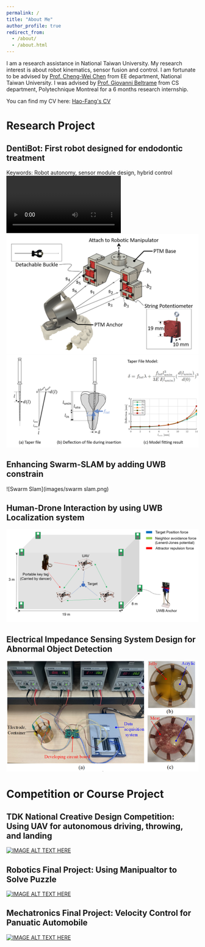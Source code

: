 ```yaml
---
permalink: /
title: "About Me"
author_profile: true
redirect_from: 
  - /about/
  - /about.html
---
```

I am a research assistance in National Taiwan University. My research interest is about robot kinematics, sensor fusion and control. I am fortunate to be advised by [Prof. Cheng-Wei Chen](https://cwchenee.wixsite.com/nasa-ntuee) from EE department, National Taiwan University. I was advised by [Prof. Giovanni Beltrame](https://mistlab.ca/) from CS department, Polytechnique Montreal for a 6 months research internship.  

You can find my CV here: [Hao-Fang's CV](https://github.com/HaoFangHowFun/howardcheng.github.io/blob/24aaea354ce38f4e01d8349d688d2b9e7c88f17e/assets/Hao_Fang_Cheng_CV_for_PHD_Application.pdf)

# Research Project

## DentiBot: First robot designed for endodontic treatment
Keywords: Robot autonomy, sensor module design, hybrid control 
![DentiBot Video](images/dentibot_720p.mp4)
![DentiBot Video](images/dentibot_ptm.png)
![DentiBot Video](images/dentibot_file_model.png)


## Enhancing Swarm-SLAM by adding UWB constrain
![Swarm Slam](images/swarm slam.png)

## Human-Drone Interaction by using UWB Localization system 
![human_drone](images/human-drone-interaction.png)
## Electrical Impedance Sensing System Design for Abnormal Object Detection
![EIT](images/EIT.png)

# Competition or Course Project

## TDK National Creative Design Competition: Using UAV for autonomous driving, throwing, and landing
[![IMAGE ALT TEXT HERE](https://img.youtube.com/vi/48ojjCHAxoY/0.jpg)](https://www.youtube.com/watch?v=48ojjCHAxoY)
## Robotics Final Project: Using Manipualtor to Solve Puzzle 
[![IMAGE ALT TEXT HERE](https://img.youtube.com/vi/C8wDrQi4jkE/0.jpg)](https://www.youtube.com/watch?v=C8wDrQi4jkE)
## Mechatronics Final Project: Velocity Control for Panuatic Automobile
[![IMAGE ALT TEXT HERE](https://img.youtube.com/vi/jzHP1wdxl_o/0.jpg)](https://www.youtube.com/watch?v=jzHP1wdxl_o)


